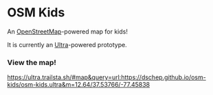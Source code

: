 # OSM Kids

An [OpenStreetMap](https://openstreetmap.org)-powered map for kids!

It is currently an [Ultra](https://overpass-ultra.us)-powered prototype.

### View the map!

https://ultra.trailsta.sh/#map&query=url:https://dschep.github.io/osm-kids/osm-kids.ultra&m=12.64/37.53766/-77.45838
